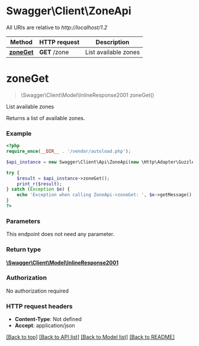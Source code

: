 # Swagger\Client\ZoneApi

All URIs are relative to *http://localhost/1.2*

Method | HTTP request | Description
------------- | ------------- | -------------
[**zoneGet**](ZoneApi.md#zoneGet) | **GET** /zone | List available zones


# **zoneGet**
> \Swagger\Client\Model\InlineResponse2001 zoneGet()

List available zones

Returns a list of available zones.

### Example
```php
<?php
require_once(__DIR__ . '/vendor/autoload.php');

$api_instance = new Swagger\Client\Api\ZoneApi(new \Http\Adapter\Guzzle6\Client());

try {
    $result = $api_instance->zoneGet();
    print_r($result);
} catch (Exception $e) {
    echo 'Exception when calling ZoneApi->zoneGet: ', $e->getMessage(), PHP_EOL;
}
?>
```

### Parameters
This endpoint does not need any parameter.

### Return type

[**\Swagger\Client\Model\InlineResponse2001**](../Model/InlineResponse2001.md)

### Authorization

No authorization required

### HTTP request headers

 - **Content-Type**: Not defined
 - **Accept**: application/json

[[Back to top]](#) [[Back to API list]](../../README.md#documentation-for-api-endpoints) [[Back to Model list]](../../README.md#documentation-for-models) [[Back to README]](../../README.md)


